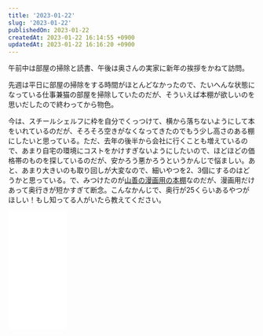 ```yaml
---
title: '2023-01-22'
slug: '2023-01-22'
publishedOn: 2023-01-22
createdAt: 2023-01-22 16:14:55 +0900
updatedAt: 2023-01-22 16:16:20 +0900
---
```

午前中は部屋の掃除と読書、午後は奥さんの実家に新年の挨拶をかねて訪問。

先週は平日に部屋の掃除をする時間がほとんどなかったので、たいへんな状態になっている仕事兼猫の部屋を掃除していたのだが、そういえば本棚が欲しいのを思いだしたので終わってから物色。

今は、スチールシェルフに枠を自分でくっつけて、横から落ちないようにして本をいれているのだが、そろそろ空きがなくなってきたのでもう少し高さのある棚にしたいと思っている。ただ、去年の後半から会社に行くことも増えているので、あまり自宅の環境にコストをかけすぎないようにしたいので、ほどほどの価格帯のものを探しているのだが、安かろう悪かろうというかんじで悩ましい。あと、あまり大きいのも取り回しが大変なので、細いやつを2、3個にするのはどうかと思っている。で、みつけたのが[山善の漫画用の本棚](https://amzn.to/3ZSPaPz)なのだが、漫画用だけあって奥行きが短かすぎて断念。こんなかんじで、奥行が25くらいあるやつがほしい！もし知ってる人がいたら教えてください。

<iframe sandbox="allow-popups allow-scripts allow-modals allow-forms allow-same-origin" style="width:120px;height:240px;" marginwidth="0" marginheight="0" scrolling="no" frameborder="0" src="//rcm-fe.amazon-adsystem.com/e/cm?lt1=_blank&bc1=000000&IS2=1&bg1=FFFFFF&fc1=000000&lc1=0000FF&t=shucreamnet-22&language=ja_JP&o=9&p=8&l=as4&m=amazon&f=ifr&ref=as_ss_li_til&asins=B0067VQ31G&linkId=9cc7cc919b6ea0819eeee8dd1fde445f"></iframe>
